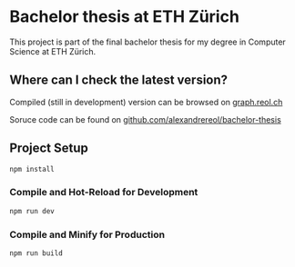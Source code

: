 # Bachelor thesis at ETH Zürich

This project is part of the final bachelor thesis for my degree in Computer Science at ETH Zürich.

## Where can I check the latest version?

Compiled (still in development) version can be browsed on [graph.reol.ch](https://graph.reol.ch)

Soruce code can be found on [github.com/alexandrereol/bachelor-thesis](https://github.com/alexandrereol/bachelor-thesis)

## Project Setup

```sh
npm install
```

### Compile and Hot-Reload for Development

```sh
npm run dev
```

### Compile and Minify for Production

```sh
npm run build
```
